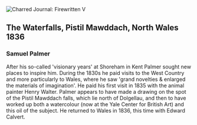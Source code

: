 <div class="artwork-of-the-day">
  <div class="container">
    <div class="img-wrapper">
      <img
        src="https://uploads4.wikiart.org/images/samuel-palmer/the-waterfalls-pistil-mawddach-north-wales-1836.jpg"
        alt="Charred Journal: Firewritten V" />
    </div>
    <div class="artwork-detail">
      <div class="artwork-origin"> 
        <h2 class="artwork-name">The Waterfalls, Pistil Mawddach, North Wales  1836</h2>
        <h3 class="artist">
          Samuel Palmer
        </h3>
      </div>
      <p class="description">
        <span class="artwork-description-text ng-binding" ng-bind-html="viewModel.ArtworkOfTheDay.Description | unsafe">After his so-called 'visionary years' at Shoreham in Kent Palmer sought new places to inspire him. During the 1830s he paid visits to the West Country and more particularly to Wales, where he saw 'grand novelties &amp; enlarged the materials of imagination'. He paid his first visit in 1835 with the animal painter Henry Walter. Palmer appears to have made a drawing on the spot of the Pistil Mawddach falls, which lie north of Dolgellau, and then to have worked up both a watercolour (now at the Yale Center for British Art) and this oil of the subject. He returned to Wales in 1836, this time with Edward Calvert.</span>
                        <div class="text-shadow-container" ng-show="showShadow" style=""></div>
      </p>
    </div>
  </div>

</div>
